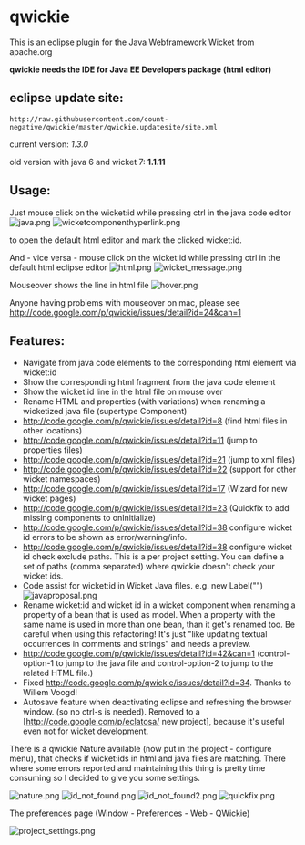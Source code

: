 # qwickie #
This is an eclipse plugin for the Java Webframework Wicket from apache.org 

**qwickie needs the IDE for Java EE Developers package (html editor)**

## eclipse update site: ##

```
http://raw.githubusercontent.com/count-negative/qwickie/master/qwickie.updatesite/site.xml
```

current version: *1.3.0*

old version with java 6 and wicket 7: **1.1.11**

## Usage: ##

Just mouse click on the wicket:id while pressing ctrl in the java code editor
![java.png](https://raw.githubusercontent.com/count-negative/qwickie/master/qwickie.updatesite/doc/images/java.png)
![wicketcomponenthyperlink.png](https://raw.githubusercontent.com/count-negative/qwickie/master/qwickie.updatesite/doc/images/wicketcomponenthyperlink.png)

to open the default html editor and mark the clicked wicket:id.

And - vice versa - mouse click on the wicket:id while pressing ctrl in the default html eclipse editor
![html.png](https://raw.githubusercontent.com/count-negative/qwickie/master/qwickie.updatesite/doc/images/html.png)
![wicket_message.png](https://raw.githubusercontent.com/count-negative/qwickie/master/qwickie.updatesite/doc/images/wicket_message.png)

Mouseover shows the line in html file
![hover.png](https://raw.githubusercontent.com/count-negative/qwickie/master/qwickie.updatesite/doc/images/hover.png)

Anyone having problems with mouseover on mac, please see http://code.google.com/p/qwickie/issues/detail?id=24&can=1


## Features: ##

  * Navigate from java code elements to the corresponding html element via wicket:id
  * Show the corresponding html fragment from the java code element
  * Show the wicket:id line in the html file on mouse over
  * Rename HTML and properties (with variations) when renaming a wicketized java file (supertype Component)
  * http://code.google.com/p/qwickie/issues/detail?id=8  (find html files in other locations)
  * http://code.google.com/p/qwickie/issues/detail?id=11 (jump to properties files)  
  * http://code.google.com/p/qwickie/issues/detail?id=21 (jump to xml files)
  * http://code.google.com/p/qwickie/issues/detail?id=22 (support for other wicket namespaces)
  * http://code.google.com/p/qwickie/issues/detail?id=17 (Wizard for new wicket pages)
  * http://code.google.com/p/qwickie/issues/detail?id=23 (Quickfix to add missing components to onInitialize)
  * http://code.google.com/p/qwickie/issues/detail?id=38 configure wicket id errors to be shown as error/warning/info.
  * http://code.google.com/p/qwickie/issues/detail?id=38 configure wicket id check exclude paths. This is a per project setting. You can define a set of paths (comma separated) where qwickie doesn't check your wicket ids.
  * Code assist for wicket:id in Wicket Java files. e.g. new Label("<press Ctrl-Space>")
![javaproposal.png](https://raw.githubusercontent.com/count-negative/qwickie/master/qwickie.updatesite/doc/images/javaproposal.png)
  * Rename wicket:id and wicket id in a wicket component when renaming a property of a bean that is used as model. When a property with the same name is used in more than one bean, than it get's renamed too. Be careful when using this refactoring! It's just "like updating textual occurrences in comments and strings" and needs a preview.
  * http://code.google.com/p/qwickie/issues/detail?id=42&can=1 (control-option-1 to jump to the java file and control-option-2 to jump to the related HTML file.)
  * Fixed http://code.google.com/p/qwickie/issues/detail?id=34. Thanks to Willem Voogd!
  * Autosave feature when deactivating eclipse and refreshing the browser window. (so no ctrl-s is needed). Removed to a [http://code.google.com/p/eclatosa/ new project], because it's useful even not for wicket development.

There is a qwickie Nature available (now put in the project - configure menu), that checks if wicket:ids in html and java files are matching.
There where some errors reported and maintaining this thing is pretty time consuming so I decided to give you some settings.

![nature.png](https://raw.githubusercontent.com/count-negative/qwickie/master/qwickie.updatesite/doc/images/nature.png)
![id_not_found.png](https://raw.githubusercontent.com/count-negative/qwickie/master/qwickie.updatesite/doc/images/id_not_found.png)
![id_not_found2.png](https://raw.githubusercontent.com/count-negative/qwickie/master/qwickie.updatesite/doc/images/id_not_found2.png)
![quickfix.png](https://raw.githubusercontent.com/count-negative/qwickie/master/qwickie.updatesite/doc/images/quickfix.png)


The preferences page (Window - Preferences - Web - QWickie)

![project_settings.png](https://raw.githubusercontent.com/count-negative/qwickie/master/qwickie.updatesite/doc/images/project_settings.png)
